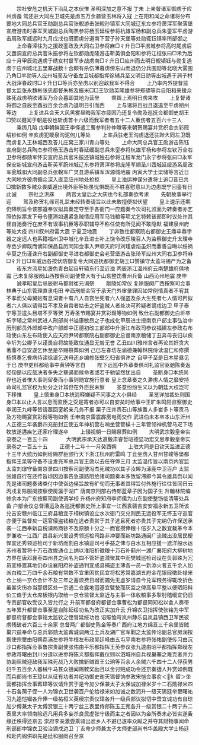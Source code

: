 <!-- { "loadSidebar": true } -->
　　宗社安危之机天下治乱之本伏惟  圣明深加之意不报  丁未  上亲督诸军御虏于应州虏遁  驾还驻大同左卫城先是虏五万余骑营玉林将入寇  上在阳和闻之命诸将分布要地大同总兵官王勋副总兵官张輗游击张輗孙镇军大同城辽东左参将萧滓军聚落堡宣府游击时春军天城副总兵陶羔参将杨玉延绥参将杭雄军杨和副总兵朱銮军平虏游击周政军威远时九月戊戌也既而虏分道南下营子孙天堡等处勋辄钰镇率所部御之
　　上命春滓往为之援政銮政及大同右卫参将麻□彳升日□平虏城参将高时尾虏后又亟调宣府总兵官朱振参将左钦都勋庞隆游击靳英俱会阳和参将江桓张曰□禾为后应十月甲辰勋遇虏于绣女村督军步战虏南□彳升日□应州而去明日輗镇钰与勋复遇虏于应州城北五里寨战数十合颇有杀伤薄暮虏傍东山而退仍分兵围勋等北晓大雾围乃角□羊勋等人应州城銮及守备左卫城都指挥徐辅兵至又明日勋等出城遇于涧子村大战滓春政时□彳升日□等兵亦至虏以别迎敌我军不得合
　　上乃率内外提督监督太监张永魏彬张忠都督朱彬及振米□□王钦勋英隆雄参将郑骠等兵自阳和来援众殊死战虏稍欲诸军乃合会暮即其地为营垒
　　乘舆上焉明日虏来攻
　　上复督诸将御之自辰至酉战百余合虏乃退明日引而西
　　上与诸将且战且退追至平虏朔州等边
　　上复进兵会天大风黑雾昼晦我军亦疲困乃还复令勋及巡抚佥都御史胡王□赞以揵闻于朝是役也斩虏首十六级而我军者者五十二人重伤者五百六十三人
　　乘舆几陷  戊申朝鲜国王李怿遣工曹参判孙仲暾等来朝贺赐宴并赏织金衣彩叚绢钞如例  辛亥虏犯瞹泉沟泥何儿等处
　　上率兵驻老王沟虏退还驻跸大同左卫既而虏复入王林城西及答儿庄窝三家川青山等处
　　上命大同总兵官王勋游击陈钰宣府副总兵陶杰参将杨玉游击时春延缓副总兵朱銮参将杭雄军杨和参将左钦万全右卫参将都勋军怀安宣府总兵官朱振还镇城独石参将江桓军龙门永宁参将张曰□永军保安新城宣府游击靳英军蔚州城辽东参将萧滓参将庞隆军顺圣川西城延绥游系周政军瓮城驲大同副总兵张輗军广灵县游系镇军浑源城地震  丙寅大学士梁储等言近日大同地方彼虏拥众深入直至应州地处抢掠
　　皇上浊运神谋分遣将士追□音巳共□擒斩数多贼众畏威遁出境外臣等始虽忧惧既而不胜喜慰意以为边患既宁回銮有日此诚
　　宗社之洪庥
　　两宫太皇后之大庆也今礼部奏欲考求
　　先朝故事举行迎
　　驾及称贺礼缘司礼监未经转奏请旨以此未敢擅便拟伏望
　　皇上速示还期仍降明旨令该部遵奉议拟具奏定夺至于各衙门一应题奏今次司礼监面为转奏者亦乞照依拟票发下毋令壅滞如遇紧急贼情应用军马钱粮等项尤乞特敕该部即时议处许其径自驰奏行在庶不有误事机臣等忝职辅导不称任使有所见闻不敢隐默  福建泉州府等处大疫  四川叙州府雷大震  宁夏卫地震
　　丁卯致仕都察院右都御史王鼎卒鼎字器之定远人也系籍福州卫中城化辛丑进士补上饶令改乐陵召人为监察御史升太理寺寺丞少卿既而谪知保昌县历同知佥事入尹顺天府时刘瑾虐焰虽炽而鼎善自晦以绥祸卒莫之伤谨诛升右副都御史寻进右都御史会老营堡游击张琦军应州大同右卫参将麻□彳升日□军威远各按伏防御复令大同巡抚都御史胡王□赞镇守太监马锡严为之备
　　夜东方流星如盏色青白起自轩辕东行至近浊  丙辰浙江温州府云南楚雄府俱地震  己未复除服阕山西按察司副使曾大有于山东整饬曹州兵备  山西沁州地震  庚申
　　诚孝昭皇后忌辰驸马都尉崔元谒祭
　　献陵如常仪  复除服阕广西按察司佥事林典于山东管理直隶屯田  辛酉刑部会官于承天门外审录罪囚如常例情真者不宥其不孝而父母舅姑有息词者十有八人自宫坐死者六人强盗及杀大生死者七人情可矜拟者六人俱以请得旨不孝及自宫者姑击之奸盗贼人者处决可矜疑者谪戍边卫  甲子泰宁等卫遣头目塔不歹等贺  万寿圣节赐宴并赏彩叚等物如例  致仕右副都御史白圻卒圻字辅之常州武进人刑部尚书谥康敏昂之子也成化甲辰进士授南京户部主事弘治中历刑部员外郎郎中改户部郎中正德初改工部郎中升浙江布政司参议福建左参政右布政使山东左布政使入应天府尹转都察院右副都御史总督南京粮储丁丑奔母丧归以疾卒圻为公卿子以谨畏自将故能致位通显无咎无誉  乙丑四川雅州言者再论其奸贪大著鼎不自安遂乞休至是卒赐祭葬如例  己巳左春坊左谕德兼翰林院侍读温仁和修撰杨慎奏乞餋病侍读徐谱乞送母还乡编修张壁乞归省俱许之  自甲子至是日木星昼见于巳  庚申吏科都给事中黄钟等言自
　　陛下远巡中外章奏俱司礼监官驱驰陈奏返经旬是以应哉决者多失之壅遏而候命者或若于驰留然犹出自
　　圣断身□本统尚存也近者惟大事则留奏而小事则随宜施行意者  皇上念章奏之久滞虏人情之靡安持命司礼监官权为处分之计耳但在外臣民未察
　　圣意纷纷生义以为朝廷大权岂可下移惟
　　皇上慎重身□本统消释嫌疑不问事之大小俱经
　　圣览详加裁处则国身□本以止人言以息而监臣之受是寄者亦可以自安矣时给事中王旷朱鸣阳监察御史李润王九峰等皆请亟回銮躬亲几务不报  栗子庄并责石山等族番人多崔多卜等贡马及方物赐宴赏彩叚等物如例  壬申南京雷震霹雳电雨交作  武进伯未本卒本山东沂州人正德三年袭爵四充册封正使五年神机营右哨坐营管橾十三年管领神机营马疋下场牧放遂遘疾乞还家疗理遂卒
　　上辍视朝一日赐祭葬如例
　　大明武宗毅皇帝实录卷之一百五十四
　　
　大明武宗承天达道毅肃睿哲昭德显功宏文思孝毅皇帝实录卷之一百五十五
　　正德十二年十一月癸酉朔
　　上驻大同是日钦天监进正德十三年大统历如例给赐群臣颁行天下浙江杭州府雷鸣  丁丑坐虏入甘州甘峻等堡都指挥王杲等守备不设发充军总兵官王勋以去任夺俸三月  太监温传旨以南京内官监太监刘璟守备南京录四川按察司副使冯杰死贼功以其子汝皞为涿鹿中卫百户  太监张雄自行在还传旨顷因边事告急道路阻绝诸司题奏本多致留滞即今其令雄具赍以闻先是诸司题奏诸类付中使诣边侯旨故有旷旬而无事者其得旨付外施行往往皆同日云  丙戌复除服阕按察使房瀛于湖广  荫南京刑部右侍郎蓝章子因为国子生  升翰林院编修余本为广东按察司副使调学校  升杨州府知府李师儒为山东副使整饬临清等处兵备  户部会议总督漕运及各巡抚都御史所上事宜一江西袁赣吉安安福永新五卫所该兑吉安赣州临江三府县粮宜于樟树镇设立水次衙门交兑则民无远役军无怀玉守巡官亦便于监督矣一运官侵盗钱粮在逃者责赏于其子逃且死者亦贵其子完纳仍许保送承袭一江西奉新县税课局商钞不及原额十分之一而官攒俸粮十倍岁入之数宜裁革今本岁兼收一江西广昌县新兴里设秀领巡检司路非冲要而新坊路通闽广流贼出没居民梗悍宜还秀领巡检司于新坊而割白水镇巡司弓手益之俾与白水互相应援一遮洋般水运苏州者暂将十万石改拨通仓上纳以淮阳折徵粮十万石补蓟州一湖广襄阳府大柳树地方界在唐邓襄枣四州县之间名为四不管奸盗潜聚其中而樊城巡检司设在负郭殊为冗员宜移置其地仍忝设襄阳府补盗通判宜成县捕盗主薄各一员一新添火者五千余人加派白粮二万四千余石粮有常数不宜重困贫民宜将松苏常嘉湖五府金花银叚徵赴禄米仓上纳一京仓会计不及三年之蓄烦费日增而蠲免无虚岁请自今兑军粮务得辄改折色虽甚灾伤亦当那借区处一京通二仓露地囤基宜甓甃而灰监之俾高阜平整以便晒阳料价工值于太仓席板银内取给一京仓监督太监近与主事一体收粮事多掣肘稽缓宜仍旧专责部官收受议入皆允行之  升前军都督府都督佥事曹松为都督同知松以舍人奏带五年累升都督佥事至是自陈延绥功名为改正实加升云  升锦衣卫指挥使张铭为中军都督府督都佥事铭太监钦之侄冒延绥功也  诏赈恤岢岚州静乐县岚县镇西卫军民彼虏残破者六百三十余家  总督两广都御史陈金等奏广西府江地方绵亘三千余里皆贼巢穴兹奉命与总兵郭勋太监寗诚调两江土兵及湖广官军剿之太监传论副总官房润按察使宗壐由阳朔荔浦左参将牛桓左布政吴廷峰由五屯平南右参将张祐副使传习由沉沙口都指挥佥事鲁宗贵副使张佑由平乐都指挥王英参议张九逵由昭平都指挥郑绶左参政蒋曙由封川分道以进参将陈义都指挥戴仪则以泗城州自兵视巢寨之难克者并力协助阻贼迎敌我军殊死战乃大败擒斩贼首王公珦等百余人余贼六千四十二人俘获男妇千五百余人器械牛马甚众摙闻赐敕奖励且以金讨贼成功令还京奏捷人升赏如例既而兵部尚书王琼以从征有功者并纪功御史谢天锡督饷参政宋恺佥事俞＜糹留＞坐营都指挥佥事寗璋等议请升赏于是今加少保兼太子太保诚加禄米岁十二石勋禄米四十石各荫子侄一人为锦衣卫世袭百户伦给禄米如加诚之数润升一级天锡廷举壐曙祐习九逵恺镏各升俸一级祐桓义英绶宗责仪璋各升一级兵部议拟切中啻宜诚功有自琼加少傅兼太子太傅赏银三十两宁丝三表里侍郎陈玉王宪各升一级赏银二十两宁糸二表里大率领南险远凡用兵多妄杀良民虚张守级而主之者因以为金所奏未必皆实遂夤缘迁秩得还京去  崇府李亲激尝乘骑出忿乡人不避已遂率众敺之并夺其财物事闻命刑部郎中锦衣卫验治谪戍边卫  丁亥命少师兼太子太师吏部尚书华盖殿大学士杨廷和赴内阁供职先是廷和服阕召至京
